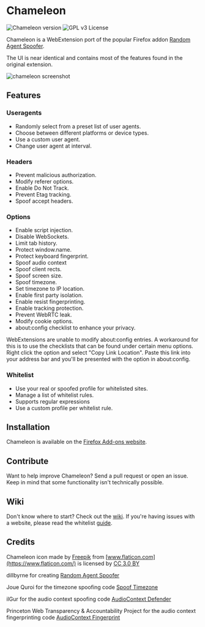 # Chameleon

![Chameleon version](https://img.shields.io/badge/version-0.12.4-brightgreen.svg)
![GPL v3 License](https://img.shields.io/badge/license-GPL%20v3-blue.svg)

Chameleon is a WebExtension port of the popular Firefox addon [Random Agent Spoofer](https://github.com/dillbyrne/random-agent-spoofer).

The UI is near identical and contains most of the features found in the original extension.

![chameleon screenshot](https://user-images.githubusercontent.com/14242625/56843333-85907080-6832-11e9-941d-d7b2db6d9982.png)


## Features

### Useragents

- Randomly select from a preset list of user agents.
- Choose between different platforms or device types.
- Use a custom user agent.
- Change user agent at interval.

### Headers

- Prevent malicious authorization.
- Modify referer options.
- Enable Do Not Track.
- Prevent Etag tracking.
- Spoof accept headers. 

### Options

- Enable script injection.
- Disable WebSockets.
- Limit tab history.
- Protect window.name.
- Protect keyboard fingerprint.
- Spoof audio context
- Spoof client rects.
- Spoof screen size.
- Spoof timezone.
- Set timezone to IP location.
- Enable first party isolation.
- Enable resist fingerprinting.
- Enable tracking protection.
- Prevent WebRTC leak.
- Modify cookie options.
- about:config checklist to enhance your privacy.

WebExtensions are unable to modify about:config entries. A workaround for this is to use the checklists that can be found under certain menu options. Right click the option and select "Copy Link Location". Paste this link into your address bar and you'll be presented with the option in about:config.

### Whitelist

- Use your real or spoofed profile for whitelisted sites.
- Manage a list of whitelist rules.
- Supports regular expressions
- Use a custom profile per whitelist rule.

## Installation

Chameleon is available on the [Firefox Add-ons website](https://addons.mozilla.org/firefox/addon/chameleon-ext).

## Contribute

Want to help improve Chameleon? Send a pull request or open an issue. Keep in mind that some functionality isn't technically possible.

## Wiki

Don't know where to start? Check out the [wiki](https://github.com/sereneblue/chameleon/wiki). If you're having issues with a website, please read the whitelist [guide](https://github.com/sereneblue/chameleon/wiki/Whitelist#recommended-sites-to-add-to-the-whitelist).

## Credits

Chameleon icon made by [Freepik](http://www.freepik.com) from [www.flaticon.com](https://www.flaticon.com/) is licensed by [CC 3.0 BY](http://creativecommons.org/licenses/by/3.0/")

dillbyrne for creating [Random Agent Spoofer](https://github.com/dillbyrne/random-agent-spoofer)

Joue Quroi for the timezone spoofing code [Spoof Timezone](https://github.com/joue-quroi/spoof-timezone)

ilGur for the audio context spoofing code [AudioContext Defender](https://mybrowseraddon.com/audiocontext-defender.html)

Princeton Web Transparency & Accountability Project for the audio context fingerprinting code [AudioContext Fingerprint](https://audiofingerprint.openwpm.com/)